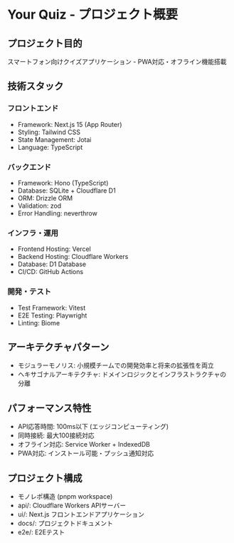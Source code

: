 # Your Quiz - プロジェクト概要

## プロジェクト目的

スマートフォン向けクイズアプリケーション - PWA対応・オフライン機能搭載

## 技術スタック

### フロントエンド

- Framework: Next.js 15 (App Router)
- Styling: Tailwind CSS
- State Management: Jotai
- Language: TypeScript

### バックエンド

- Framework: Hono (TypeScript)
- Database: SQLite + Cloudflare D1
- ORM: Drizzle ORM
- Validation: zod
- Error Handling: neverthrow

### インフラ・運用

- Frontend Hosting: Vercel
- Backend Hosting: Cloudflare Workers
- Database: D1 Database
- CI/CD: GitHub Actions

### 開発・テスト

- Test Framework: Vitest
- E2E Testing: Playwright
- Linting: Biome

## アーキテクチャパターン

- モジュラーモノリス: 小規模チームでの開発効率と将来の拡張性を両立
- ヘキサゴナルアーキテクチャ: ドメインロジックとインフラストラクチャの分離

## パフォーマンス特性

- API応答時間: 100ms以下 (エッジコンピューティング)
- 同時接続: 最大100接続対応
- オフライン対応: Service Worker + IndexedDB
- PWA対応: インストール可能・プッシュ通知対応

## プロジェクト構成

- モノレポ構造 (pnpm workspace)
- api/: Cloudflare Workers APIサーバー
- ui/: Next.js フロントエンドアプリケーション
- docs/: プロジェクトドキュメント
- e2e/: E2Eテスト
